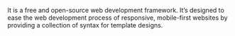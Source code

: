 
 It is a free and open-source web development framework. It’s designed to ease the web development process of responsive, mobile-first websites by providing a collection of syntax for template designs.
